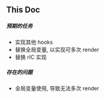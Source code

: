 ## This Doc

##### 预期的任务

-   实现其他 hooks
-   替换全局变量, 以实现可多次 render
-   替换 rIC 实现

##### 存在的问题

-   全局变量使用, 导致无法多次 render
